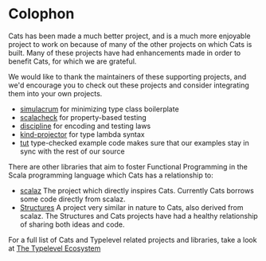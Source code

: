 # Colophon

Cats has been made a much better project, and is a much more enjoyable
project to work on because of many of the other projects on which Cats
is built. Many of these projects have had enhancements made in order
to benefit Cats, for which we are grateful.

We would like to thank the maintainers of these supporting projects,
and we'd encourage you to check out these projects and consider
integrating them into your own projects.

 * [simulacrum](https://github.com/typelevel/simulacrum) for minimizing type class boilerplate
 * [scalacheck](http://scalacheck.org) for property-based testing
 * [discipline](https://github.com/typelevel/discipline) for encoding and testing laws
 * [kind-projector](https://github.com/typelevel/kind-projector) for type lambda syntax
 * [tut](https://github.com/tpolecat/tut) type-checked example code makes sure that our examples stay in sync with the rest of our source

There are other libraries that aim to foster Functional Programming in the Scala programming language which Cats has a relationship to:

* [scalaz](https://github.com/scalaz/scalaz) The project which directly inspires Cats. Currently Cats borrows some code directly from scalaz.
* [Structures](https://github.com/mpilquist/Structures) A project very similar in
nature to Cats, also derived from scalaz. The Structures and Cats
projects have had a healthy relationship of sharing both ideas and code.

For a full list of Cats and Typelevel related projects and libraries, take a look at [The Typelevel Ecosystem](typelevelEcosystem.html)
